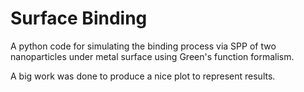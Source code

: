 # Surface Binding
A python code for simulating the binding process via SPP of two nanoparticles under metal surface using Green's function formalism.

A big work was done to produce a nice plot to represent results.
